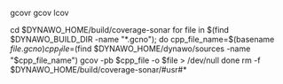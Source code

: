 gcovr 
gcov
lcov

cd $DYNAWO_HOME/build/coverage-sonar
for file in $(find $DYNAWO_BUILD_DIR -name "*.gcno"); do
    cpp_file_name=$(basename $file .gcno)
    cpp_file=$(find $DYNAWO_HOME/dynawo/sources -name "$cpp_file_name")
    gcov -pb $cpp_file -o $file > /dev/null
done
rm -f $DYNAWO_HOME/build/coverage-sonar/\#usr\#*
